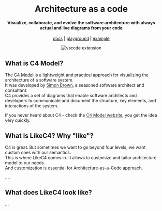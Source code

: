 <div align="center">
  <h1>
    Architecture as a code
  </h1>
  <h4>
    Visualize, collaborate, and evolve the software architecture with always actual and live diagrams from your code
  </h4>
  
  [docs](https://likec4.dev/docs/) | [playground](https://likec4.dev/playground/) | [example](https://likec4.dev/examples/bigbank/likec4/)

  ![vscode extension](https://github.com/likec4/likec4/assets/824903/d6994540-55d1-4167-b66b-45056754cc29)

</div>

## What is C4 Model?

The [C4 Model](https://c4model.com/) is a lightweight and practical approach for visualizing the architecture of a software system.  
It was developed by [Simon Brown](http://simonbrown.je/), a seasoned software architect and consultant.  
C4 provides a set of diagrams that enable software architects and developers to communicate and document the structure, key elements, and interactions of the system.

If you never heard about C4 - check the [C4 Model website](https://c4model.com/), you get the idea very quickly.


## What is LikeC4? Why "like"?

C4 is great. But sometimes we want to go beyond four levels, we want custom ones with our semantics.  
This is where LikeC4 comes in. It allows to customize and tailor architecture model to our needs.  
And customization is essential for Architecture-as-a-Code approach.

....



## What does LikeC4 look like?

...

